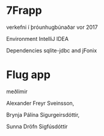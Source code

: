 # 7Frapp

verkefni í þróunhugbúnaðar vor 2017

Environment IntelliJ IDEA

Dependencies sqlite-jdbc and jFonix

# Flug app

meðlimir 

Alexander Freyr Sveinsson,

Brynja Pálína Sigurgeirsdóttir,

Sunna Dröfn Sigfúsdóttir
